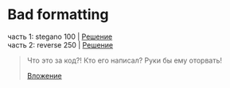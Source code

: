 # Bad formatting

часть 1: stegano 100 | [Решение](WRITEUP-1.md)  
часть 2: reverse 250 | [Решение](WRITEUP-2.md)

> Что это за код?! Кто его написал? Руки бы ему оторвать!
> 
> [Вложение](public/source.zip)
